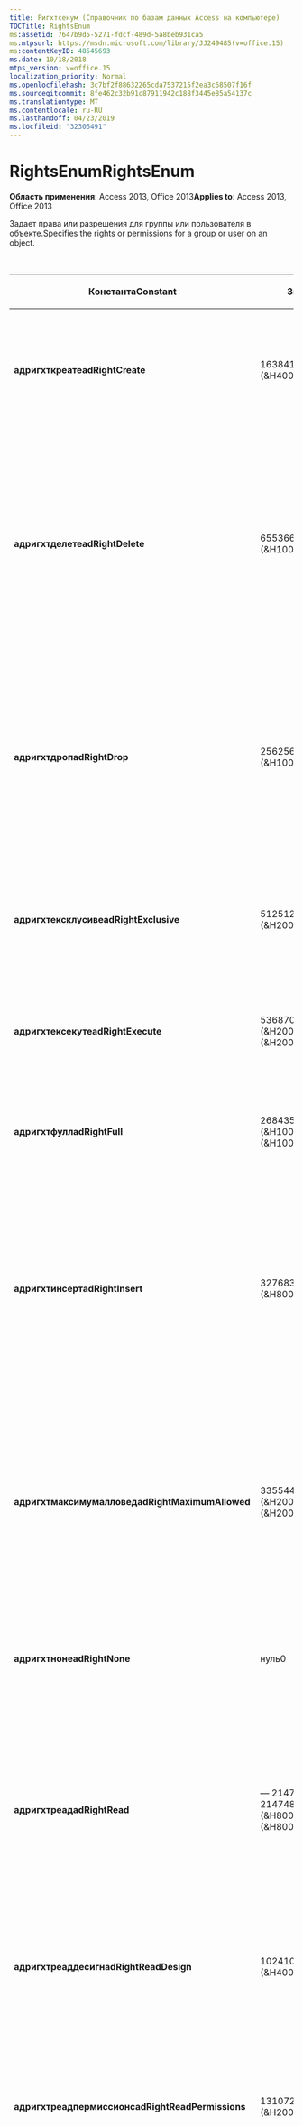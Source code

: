 ```yaml
---
title: Ригхтсенум (Справочник по базам данных Access на компьютере)
TOCTitle: RightsEnum
ms:assetid: 7647b9d5-5271-fdcf-489d-5a8beb931ca5
ms:mtpsurl: https://msdn.microsoft.com/library/JJ249485(v=office.15)
ms:contentKeyID: 48545693
ms.date: 10/18/2018
mtps_version: v=office.15
localization_priority: Normal
ms.openlocfilehash: 3c7bf2f88632265cda7537215f2ea3c68507f16f
ms.sourcegitcommit: 8fe462c32b91c87911942c188f3445e85a54137c
ms.translationtype: MT
ms.contentlocale: ru-RU
ms.lasthandoff: 04/23/2019
ms.locfileid: "32306491"
---
```

# <a name="rightsenum"></a><span data-ttu-id="935a1-102">RightsEnum</span><span class="sxs-lookup"><span data-stu-id="935a1-102">RightsEnum</span></span>

<span data-ttu-id="935a1-103">**Область применения**: Access 2013, Office 2013</span><span class="sxs-lookup"><span data-stu-id="935a1-103">**Applies to**: Access 2013, Office 2013</span></span>

<span data-ttu-id="935a1-104">Задает права или разрешения для группы или пользователя в объекте.</span><span class="sxs-lookup"><span data-stu-id="935a1-104">Specifies the rights or permissions for a group or user on an object.</span></span>

<br/>

<table>
<colgroup>
<col style="width: 33%" />
<col style="width: 33%" />
<col style="width: 33%" />
</colgroup>
<thead>
<tr class="header">
<th><p><span data-ttu-id="935a1-105">Константа</span><span class="sxs-lookup"><span data-stu-id="935a1-105">Constant</span></span></p></th>
<th><p><span data-ttu-id="935a1-106">Значение</span><span class="sxs-lookup"><span data-stu-id="935a1-106">Value</span></span></p></th>
<th><p><span data-ttu-id="935a1-107">Описание</span><span class="sxs-lookup"><span data-stu-id="935a1-107">Description</span></span></p></th>
</tr>
</thead>
<tbody>
<tr class="odd">
<td><p><span data-ttu-id="935a1-108"><strong>адригхткреате</strong></span><span class="sxs-lookup"><span data-stu-id="935a1-108"><strong>adRightCreate</strong></span></span></p></td>
<td><p><span data-ttu-id="935a1-109">16384</span><span class="sxs-lookup"><span data-stu-id="935a1-109">16384</span></span><br />
<span data-ttu-id="935a1-110">(&amp;H4000)</span><span class="sxs-lookup"><span data-stu-id="935a1-110">(&amp;H4000)</span></span></p></td>
<td><p><span data-ttu-id="935a1-111">Пользователь или группа имеет разрешение на создание новых объектов этого типа.</span><span class="sxs-lookup"><span data-stu-id="935a1-111">The user or group has permission to create new objects of this type.</span></span></p></td>
</tr>
<tr class="even">
<td><p><span data-ttu-id="935a1-112"><strong>адригхтделете</strong></span><span class="sxs-lookup"><span data-stu-id="935a1-112"><strong>adRightDelete</strong></span></span></p></td>
<td><p><span data-ttu-id="935a1-113">65536</span><span class="sxs-lookup"><span data-stu-id="935a1-113">65536</span></span><br />
<span data-ttu-id="935a1-114">(&amp;H10000)</span><span class="sxs-lookup"><span data-stu-id="935a1-114">(&amp;H10000)</span></span></p></td>
<td><p><span data-ttu-id="935a1-115">Пользователь или группа имеет разрешение на удаление данных из объекта.</span><span class="sxs-lookup"><span data-stu-id="935a1-115">The user or group has permission to delete data from an object.</span></span> <span data-ttu-id="935a1-116">Для объектов, таких как <strong>таблицы</strong>, пользователь имеет разрешение на удаление значений данных из записей.</span><span class="sxs-lookup"><span data-stu-id="935a1-116">For objects such as <strong>Tables</strong>, the user has permission to delete data values from records.</span></span></p></td>
</tr>
<tr class="odd">
<td><p><span data-ttu-id="935a1-117"><strong>адригхтдроп</strong></span><span class="sxs-lookup"><span data-stu-id="935a1-117"><strong>adRightDrop</strong></span></span></p></td>
<td><p><span data-ttu-id="935a1-118">256</span><span class="sxs-lookup"><span data-stu-id="935a1-118">256</span></span><br />
<span data-ttu-id="935a1-119">(&amp;H100)</span><span class="sxs-lookup"><span data-stu-id="935a1-119">(&amp;H100)</span></span></p></td>
<td><p><span data-ttu-id="935a1-120">Пользователь или группа имеет разрешение на удаление объектов из каталога.</span><span class="sxs-lookup"><span data-stu-id="935a1-120">The user or group has permission to remove objects from the catalog.</span></span> <span data-ttu-id="935a1-121">Например, <strong>таблицы</strong> можно удалить с помощью команды DROP TABLE SQL.</span><span class="sxs-lookup"><span data-stu-id="935a1-121">For example, <strong>Tables</strong> can be deleted by a DROP TABLE SQL command.</span></span></p></td>
</tr>
<tr class="even">
<td><p><span data-ttu-id="935a1-122"><strong>адригхтексклусиве</strong></span><span class="sxs-lookup"><span data-stu-id="935a1-122"><strong>adRightExclusive</strong></span></span></p></td>
<td><p><span data-ttu-id="935a1-123">512</span><span class="sxs-lookup"><span data-stu-id="935a1-123">512</span></span><br />
<span data-ttu-id="935a1-124">(&amp;H200)</span><span class="sxs-lookup"><span data-stu-id="935a1-124">(&amp;H200)</span></span></p></td>
<td><p><span data-ttu-id="935a1-125">Пользователь или группа имеет разрешение на доступ к объекту в монопольном режиме.</span><span class="sxs-lookup"><span data-stu-id="935a1-125">The user or group has permission to access the object exclusively.</span></span></p></td>
</tr>
<tr class="odd">
<td><p><span data-ttu-id="935a1-126"><strong>адригхтексекуте</strong></span><span class="sxs-lookup"><span data-stu-id="935a1-126"><strong>adRightExecute</strong></span></span></p></td>
<td><p><span data-ttu-id="935a1-127">536870912</span><span class="sxs-lookup"><span data-stu-id="935a1-127">536870912</span></span><br />
<span data-ttu-id="935a1-128">(&amp;H20000000)</span><span class="sxs-lookup"><span data-stu-id="935a1-128">(&amp;H20000000)</span></span></p></td>
<td><p><span data-ttu-id="935a1-129">Пользователь или группа имеет разрешение на выполнение объекта.</span><span class="sxs-lookup"><span data-stu-id="935a1-129">The user or group has permission to execute the object.</span></span></p></td>
</tr>
<tr class="even">
<td><p><span data-ttu-id="935a1-130"><strong>адригхтфулл</strong></span><span class="sxs-lookup"><span data-stu-id="935a1-130"><strong>adRightFull</strong></span></span></p></td>
<td><p><span data-ttu-id="935a1-131">268435456</span><span class="sxs-lookup"><span data-stu-id="935a1-131">268435456</span></span><br />
<span data-ttu-id="935a1-132">(&amp;H10000000)</span><span class="sxs-lookup"><span data-stu-id="935a1-132">(&amp;H10000000)</span></span></p></td>
<td><p><span data-ttu-id="935a1-133">У пользователя или группы есть все разрешения для объекта.</span><span class="sxs-lookup"><span data-stu-id="935a1-133">The user or group has all permissions on the object.</span></span></p></td>
</tr>
<tr class="odd">
<td><p><span data-ttu-id="935a1-134"><strong>адригхтинсерт</strong></span><span class="sxs-lookup"><span data-stu-id="935a1-134"><strong>adRightInsert</strong></span></span></p></td>
<td><p><span data-ttu-id="935a1-135">32768</span><span class="sxs-lookup"><span data-stu-id="935a1-135">32768</span></span><br />
<span data-ttu-id="935a1-136">(&amp;H8000)</span><span class="sxs-lookup"><span data-stu-id="935a1-136">(&amp;H8000)</span></span></p></td>
<td><p><span data-ttu-id="935a1-137">Пользователь или группа имеет разрешение на вставку объекта.</span><span class="sxs-lookup"><span data-stu-id="935a1-137">The user or group has permission to insert the object.</span></span> <span data-ttu-id="935a1-138">Для объектов, таких как <strong>таблицы</strong>, пользователь имеет разрешение на вставку данных в таблицу.</span><span class="sxs-lookup"><span data-stu-id="935a1-138">For objects such as <strong>Tables</strong>, the user has permission to insert data into the table.</span></span></p></td>
</tr>
<tr class="even">
<td><p><span data-ttu-id="935a1-139"><strong>адригхтмаксимумалловед</strong></span><span class="sxs-lookup"><span data-stu-id="935a1-139"><strong>adRightMaximumAllowed</strong></span></span></p></td>
<td><p><span data-ttu-id="935a1-140">33554432 (&amp;H2000000)</span><span class="sxs-lookup"><span data-stu-id="935a1-140">33554432 (&amp;H2000000)</span></span></p></td>
<td><p><span data-ttu-id="935a1-141">У пользователя или группы максимально допустимое количество разрешений, разрешенных поставщиком.</span><span class="sxs-lookup"><span data-stu-id="935a1-141">The user or group has the maximum number of permissions allowed by the provider.</span></span> <span data-ttu-id="935a1-142">Конкретные разрешения зависят от поставщика.</span><span class="sxs-lookup"><span data-stu-id="935a1-142">Specific permissions are provider-dependent.</span></span></p></td>
</tr>
<tr class="odd">
<td><p><span data-ttu-id="935a1-143"><strong>адригхтноне</strong></span><span class="sxs-lookup"><span data-stu-id="935a1-143"><strong>adRightNone</strong></span></span></p></td>
<td><p><span data-ttu-id="935a1-144">нуль</span><span class="sxs-lookup"><span data-stu-id="935a1-144">0</span></span></p></td>
<td><p><span data-ttu-id="935a1-145">Пользователь или группа не имеет разрешений для объекта.</span><span class="sxs-lookup"><span data-stu-id="935a1-145">The user or group has no permissions for the object.</span></span></p></td>
</tr>
<tr class="even">
<td><p><span data-ttu-id="935a1-146"><strong>адригхтреад</strong></span><span class="sxs-lookup"><span data-stu-id="935a1-146"><strong>adRightRead</strong></span></span></p></td>
<td><p><span data-ttu-id="935a1-147">— 2147483648</span><span class="sxs-lookup"><span data-stu-id="935a1-147">-2147483648</span></span><br />
<span data-ttu-id="935a1-148">(&amp;H80000000)</span><span class="sxs-lookup"><span data-stu-id="935a1-148">(&amp;H80000000)</span></span></p></td>
<td><p><span data-ttu-id="935a1-149">Пользователь или группа имеет разрешение на чтение объекта.</span><span class="sxs-lookup"><span data-stu-id="935a1-149">The user or group has permission to read the object.</span></span> <span data-ttu-id="935a1-150">Для объектов, таких как <a href="table-object-adox.md">таблицы</a>, пользователь имеет разрешение на чтение данных в таблице.</span><span class="sxs-lookup"><span data-stu-id="935a1-150">For objects such as <a href="table-object-adox.md">Tables</a>, the user has permission to read the data in the table.</span></span></p></td>
</tr>
<tr class="odd">
<td><p><span data-ttu-id="935a1-151"><strong>адригхтреаддесигн</strong></span><span class="sxs-lookup"><span data-stu-id="935a1-151"><strong>adRightReadDesign</strong></span></span></p></td>
<td><p><span data-ttu-id="935a1-152">1024</span><span class="sxs-lookup"><span data-stu-id="935a1-152">1024</span></span><br />
<span data-ttu-id="935a1-153">(&amp;H400)</span><span class="sxs-lookup"><span data-stu-id="935a1-153">(&amp;H400)</span></span></p></td>
<td><p><span data-ttu-id="935a1-154">Пользователь или группа имеет разрешение на чтение макета для объекта.</span><span class="sxs-lookup"><span data-stu-id="935a1-154">The user or group has permission to read the design for the object.</span></span></p></td>
</tr>
<tr class="even">
<td><p><span data-ttu-id="935a1-155"><strong>адригхтреадпермиссионс</strong></span><span class="sxs-lookup"><span data-stu-id="935a1-155"><strong>adRightReadPermissions</strong></span></span></p></td>
<td><p><span data-ttu-id="935a1-156">131072</span><span class="sxs-lookup"><span data-stu-id="935a1-156">131072</span></span><br />
<span data-ttu-id="935a1-157">(&amp;H20000)</span><span class="sxs-lookup"><span data-stu-id="935a1-157">(&amp;H20000)</span></span></p></td>
<td><p><span data-ttu-id="935a1-158">Пользователь или группа может просматривать, но не изменять определенные разрешения для объекта в каталоге.</span><span class="sxs-lookup"><span data-stu-id="935a1-158">The user or group can view, but not change, the specific permissions for an object in the catalog.</span></span></p></td>
</tr>
<tr class="odd">
<td><p><span data-ttu-id="935a1-159"><strong>адригхтреференце</strong></span><span class="sxs-lookup"><span data-stu-id="935a1-159"><strong>adRightReference</strong></span></span></p></td>
<td><p><span data-ttu-id="935a1-160">8192</span><span class="sxs-lookup"><span data-stu-id="935a1-160">8192</span></span><br />
<span data-ttu-id="935a1-161">(&amp;H2000)</span><span class="sxs-lookup"><span data-stu-id="935a1-161">(&amp;H2000)</span></span></p></td>
<td><p><span data-ttu-id="935a1-162">Пользователь или группа имеет разрешение на ссылку на объект.</span><span class="sxs-lookup"><span data-stu-id="935a1-162">The user or group has permission to reference the object.</span></span></p></td>
</tr>
<tr class="even">
<td><p><span data-ttu-id="935a1-163"><strong>адригхтупдате</strong></span><span class="sxs-lookup"><span data-stu-id="935a1-163"><strong>adRightUpdate</strong></span></span></p></td>
<td><p><span data-ttu-id="935a1-164">1073741824</span><span class="sxs-lookup"><span data-stu-id="935a1-164">1073741824</span></span><br />
<span data-ttu-id="935a1-165">(&amp;H40000000)</span><span class="sxs-lookup"><span data-stu-id="935a1-165">(&amp;H40000000)</span></span></p></td>
<td><p><span data-ttu-id="935a1-166">Пользователь или группа имеет разрешение на обновление объекта.</span><span class="sxs-lookup"><span data-stu-id="935a1-166">The user or group has permission to update the object.</span></span> <span data-ttu-id="935a1-167">Для объектов, таких как <strong>таблицы</strong>, пользователь имеет разрешение на обновление данных в таблице.</span><span class="sxs-lookup"><span data-stu-id="935a1-167">For objects such as <strong>Tables</strong>, the user has permission to update the data in the table.</span></span></p></td>
</tr>
<tr class="odd">
<td><p><span data-ttu-id="935a1-168"><strong>адригхтвисгрант</strong></span><span class="sxs-lookup"><span data-stu-id="935a1-168"><strong>adRightWithGrant</strong></span></span></p></td>
<td><p><span data-ttu-id="935a1-169">4096</span><span class="sxs-lookup"><span data-stu-id="935a1-169">4096</span></span><br />
<span data-ttu-id="935a1-170">(&amp;H1000)</span><span class="sxs-lookup"><span data-stu-id="935a1-170">(&amp;H1000)</span></span></p></td>
<td><p><span data-ttu-id="935a1-171">Пользователь или группа имеет разрешение на предоставление разрешений для объекта.</span><span class="sxs-lookup"><span data-stu-id="935a1-171">The user or group has permission to grant permissions on the object.</span></span></p></td>
</tr>
<tr class="even">
<td><p><span data-ttu-id="935a1-172"><strong>адригхтвритедесигн</strong></span><span class="sxs-lookup"><span data-stu-id="935a1-172"><strong>adRightWriteDesign</strong></span></span></p></td>
<td><p><span data-ttu-id="935a1-173">2048</span><span class="sxs-lookup"><span data-stu-id="935a1-173">2048</span></span><br />
<span data-ttu-id="935a1-174">(&amp;H800)</span><span class="sxs-lookup"><span data-stu-id="935a1-174">(&amp;H800)</span></span></p></td>
<td><p><span data-ttu-id="935a1-175">Пользователь или группа имеет разрешение на изменение макета объекта.</span><span class="sxs-lookup"><span data-stu-id="935a1-175">The user or group has permission to modify the design for the object.</span></span></p></td>
</tr>
<tr class="odd">
<td><p><span data-ttu-id="935a1-176"><strong>адригхтвритеовнер</strong></span><span class="sxs-lookup"><span data-stu-id="935a1-176"><strong>adRightWriteOwner</strong></span></span></p></td>
<td><p><span data-ttu-id="935a1-177">524288</span><span class="sxs-lookup"><span data-stu-id="935a1-177">524288</span></span><br />
<span data-ttu-id="935a1-178">(&amp;H80000)</span><span class="sxs-lookup"><span data-stu-id="935a1-178">(&amp;H80000)</span></span></p></td>
<td><p><span data-ttu-id="935a1-179">Пользователь или группа имеет разрешение на изменение владельца объекта.</span><span class="sxs-lookup"><span data-stu-id="935a1-179">The user or group has permission to modify the owner of the object.</span></span></p></td>
</tr>
<tr class="even">
<td><p><span data-ttu-id="935a1-180"><strong>адригхтвритепермиссионс</strong></span><span class="sxs-lookup"><span data-stu-id="935a1-180"><strong>adRightWritePermissions</strong></span></span></p></td>
<td><p><span data-ttu-id="935a1-181">262144</span><span class="sxs-lookup"><span data-stu-id="935a1-181">262144</span></span><br />
<span data-ttu-id="935a1-182">(&amp;H40000)</span><span class="sxs-lookup"><span data-stu-id="935a1-182">(&amp;H40000)</span></span></p></td>
<td><p><span data-ttu-id="935a1-183">Пользователь или группа может изменять определенные разрешения для объекта в каталоге.</span><span class="sxs-lookup"><span data-stu-id="935a1-183">The user or group can modify the specific permissions for an object in the catalog.</span></span></p></td>
</tr>
</tbody>
</table>

